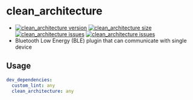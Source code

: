 # clean_architecture

- [![clean_architecture version](https://img.shields.io/pub/v/clean_architecture?label=clean_architecture)](https://pub.dev/packages/clean_architecture)
  [![clean_architecture size](https://img.shields.io/github/repo-size/ho-doan/clean_architecture)](https://github.com/ho-doan/clean_architecture)
  [![clean_architecture issues](https://img.shields.io/github/issues/ho-doan/clean_architecture)](https://github.com/ho-doan/clean_architecture)
  [![clean_architecture issues](https://img.shields.io/pub/likes/clean_architecture)](https://github.com/ho-doan/clean_architecture)
- Bluetooth Low Energy (BLE) plugin that can communicate with single device

## Usage

```yaml
dev_dependencies:
  custom_lint: any
  clean_architecture: any
```

